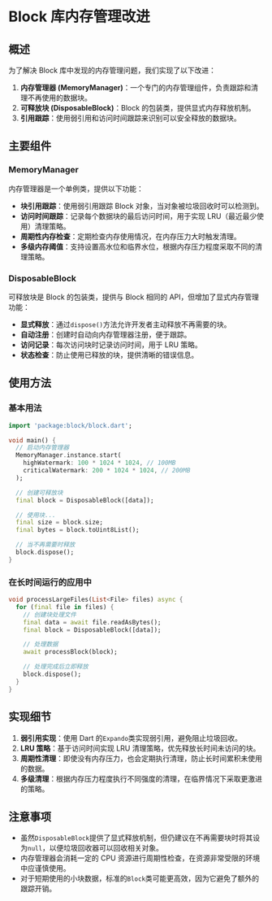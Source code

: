 # Block 库内存管理改进

## 概述

为了解决 Block 库中发现的内存管理问题，我们实现了以下改进：

1. **内存管理器 (MemoryManager)**：一个专门的内存管理组件，负责跟踪和清理不再使用的数据块。
2. **可释放块 (DisposableBlock)**：Block 的包装类，提供显式内存释放机制。
3. **引用跟踪**：使用弱引用和访问时间跟踪来识别可以安全释放的数据块。

## 主要组件

### MemoryManager

内存管理器是一个单例类，提供以下功能：

- **块引用跟踪**：使用弱引用跟踪 Block 对象，当对象被垃圾回收时可以检测到。
- **访问时间跟踪**：记录每个数据块的最后访问时间，用于实现 LRU（最近最少使用）清理策略。
- **周期性内存检查**：定期检查内存使用情况，在内存压力大时触发清理。
- **多级内存阈值**：支持设置高水位和临界水位，根据内存压力程度采取不同的清理策略。

### DisposableBlock

可释放块是 Block 的包装类，提供与 Block 相同的 API，但增加了显式内存管理功能：

- **显式释放**：通过`dispose()`方法允许开发者主动释放不再需要的块。
- **自动注册**：创建时自动向内存管理器注册，便于跟踪。
- **访问记录**：每次访问块时记录访问时间，用于 LRU 策略。
- **状态检查**：防止使用已释放的块，提供清晰的错误信息。

## 使用方法

### 基本用法

```dart
import 'package:block/block.dart';

void main() {
  // 启动内存管理器
  MemoryManager.instance.start(
    highWatermark: 100 * 1024 * 1024, // 100MB
    criticalWatermark: 200 * 1024 * 1024, // 200MB
  );

  // 创建可释放块
  final block = DisposableBlock([data]);

  // 使用块...
  final size = block.size;
  final bytes = block.toUint8List();

  // 当不再需要时释放
  block.dispose();
}
```

### 在长时间运行的应用中

```dart
void processLargeFiles(List<File> files) async {
  for (final file in files) {
    // 创建块处理文件
    final data = await file.readAsBytes();
    final block = DisposableBlock([data]);

    // 处理数据
    await processBlock(block);

    // 处理完成后立即释放
    block.dispose();
  }
}
```

## 实现细节

1. **弱引用实现**：使用 Dart 的`Expando`类实现弱引用，避免阻止垃圾回收。
2. **LRU 策略**：基于访问时间实现 LRU 清理策略，优先释放长时间未访问的块。
3. **周期性清理**：即使没有内存压力，也会定期执行清理，防止长时间累积未使用的数据。
4. **多级清理**：根据内存压力程度执行不同强度的清理，在临界情况下采取更激进的策略。

## 注意事项

- 虽然`DisposableBlock`提供了显式释放机制，但仍建议在不再需要块时将其设为`null`，以便垃圾回收器可以回收相关对象。
- 内存管理器会消耗一定的 CPU 资源进行周期性检查，在资源非常受限的环境中应谨慎使用。
- 对于短期使用的小块数据，标准的`Block`类可能更高效，因为它避免了额外的跟踪开销。
